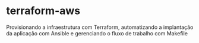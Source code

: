 # terraform-aws
Provisionando a infraestrutura com Terraform, automatizando a implantação da aplicação com Ansible e gerenciando o fluxo de trabalho com Makefile
